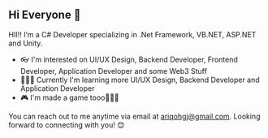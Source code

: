 ## Hi Everyone 👋

<!--
**ariqohgj/ariqohgj** is a ✨ _special_ ✨ repository because its `README.md` (this file) appears on your GitHub profile.
-->

HII!! I’m a C# Developer specializing in .Net Framework, VB.NET, ASP.NET and Unity.

- 👓 I'm interested on UI/UX Design, Backend Developer, Frontend Developer, Application Developer and some Web3 Stuff
- 🏃‍♀️‍➡️ Currently I'm learning more UI/UX Design, Backend Developer and Application Developer
- 🎮 I'm made a game tooo🥳🥳🥳

You can reach out to me anytime via email at ariqohgj@gmail.com. Looking forward to connecting with you! 😊

